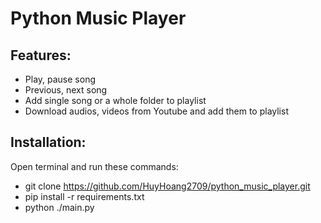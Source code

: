 # Python Music Player

## Features:

- Play, pause song
- Previous, next song
- Add single song or a whole folder to playlist
- Download audios, videos from Youtube and add them to playlist

## Installation:
Open terminal and run these commands:

- git clone https://github.com/HuyHoang2709/python_music_player.git
- pip install -r requirements.txt
- python ./main.py
